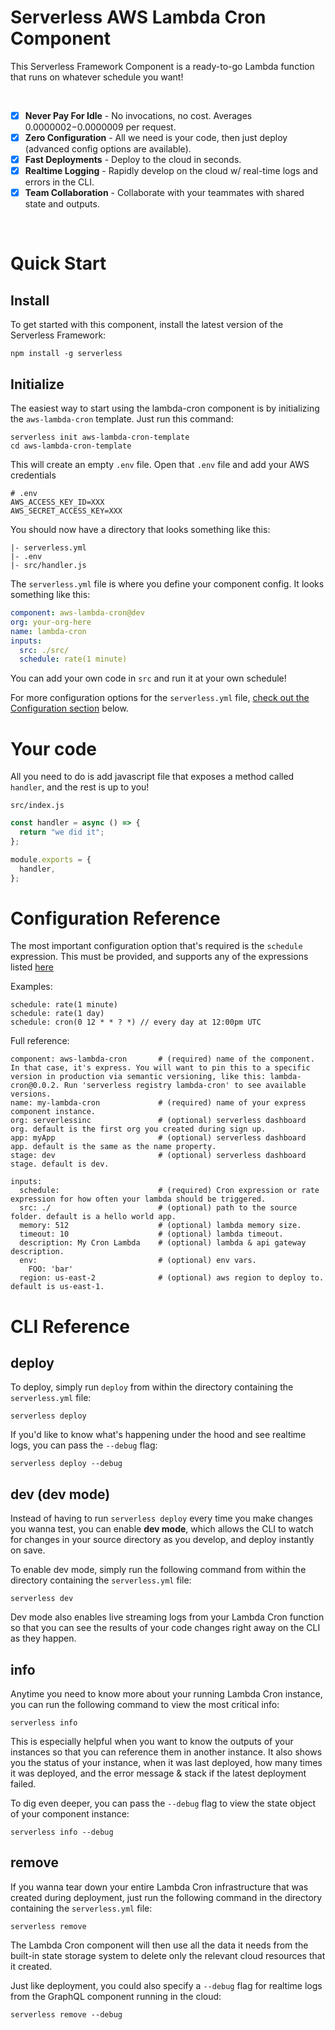 # Serverless AWS Lambda Cron Component

This Serverless Framework Component is a ready-to-go Lambda function that runs on whatever schedule you want!

<br/>

- [x] **Never Pay For Idle** - No invocations, no cost. Averages $0.0000002-$0.0000009 per request.
- [x] **Zero Configuration** - All we need is your code, then just deploy (advanced config options are available).
- [x] **Fast Deployments** - Deploy to the cloud in seconds.
- [x] **Realtime Logging** - Rapidly develop on the cloud w/ real-time logs and errors in the CLI.
- [x] **Team Collaboration** - Collaborate with your teammates with shared state and outputs.

<br/>

# Quick Start

## Install

To get started with this component, install the latest version of the Serverless Framework:

```
npm install -g serverless
```

## Initialize

The easiest way to start using the lambda-cron component is by initializing the `aws-lambda-cron` template. Just run this command:

```
serverless init aws-lambda-cron-template
cd aws-lambda-cron-template
```

This will create an empty `.env` file. Open that `.env` file and add your AWS credentials

```
# .env
AWS_ACCESS_KEY_ID=XXX
AWS_SECRET_ACCESS_KEY=XXX
```

You should now have a directory that looks something like this:

```
|- serverless.yml
|- .env
|- src/handler.js
```

The `serverless.yml` file is where you define your component config. It looks something like this:

```yml
component: aws-lambda-cron@dev
org: your-org-here
name: lambda-cron
inputs:
  src: ./src/
  schedule: rate(1 minute)
```

You can add your own code in `src` and run it at your own schedule!

For more configuration options for the `serverless.yml` file, [check out the Configuration section](#configuration-reference) below.

# Your code

All you need to do is add javascript file that exposes a method called `handler`, and the rest is up to you!

`src/index.js`

```js
const handler = async () => {
  return "we did it";
};

module.exports = {
  handler,
};
```

# Configuration Reference

The most important configuration option that's required is the `schedule` expression. This must be provided, and supports any of the expressions listed [here](https://docs.aws.amazon.com/AmazonCloudWatch/latest/events/ScheduledEvents.html#:~:text=CloudWatch%20Events%20supports%20cron%20expressions%20and%20rate%20expressions.&text=For%20example,%20with%20a%20cron,hour%20or%20once%20every%20day.)

Examples:

```
schedule: rate(1 minute)
schedule: rate(1 day)
schedule: cron(0 12 * * ? *) // every day at 12:00pm UTC
```

Full reference:

```
component: aws-lambda-cron       # (required) name of the component. In that case, it's express. You will want to pin this to a specific version in production via semantic versioning, like this: lambda-cron@0.0.2. Run 'serverless registry lambda-cron' to see available versions.
name: my-lambda-cron             # (required) name of your express component instance.
org: serverlessinc               # (optional) serverless dashboard org. default is the first org you created during sign up.
app: myApp                       # (optional) serverless dashboard app. default is the same as the name property.
stage: dev                       # (optional) serverless dashboard stage. default is dev.

inputs:
  schedule:                      # (required) Cron expression or rate expression for how often your lambda should be triggered.
  src: ./                        # (optional) path to the source folder. default is a hello world app.
  memory: 512                    # (optional) lambda memory size.
  timeout: 10                    # (optional) lambda timeout.
  description: My Cron Lambda    # (optional) lambda & api gateway description.
  env:                           # (optional) env vars.
    FOO: 'bar'
  region: us-east-2              # (optional) aws region to deploy to. default is us-east-1.
```

# CLI Reference

## deploy

To deploy, simply run `deploy` from within the directory containing the `serverless.yml` file:

```
serverless deploy
```

If you'd like to know what's happening under the hood and see realtime logs, you can pass the `--debug` flag:

```
serverless deploy --debug
```

## dev (dev mode)

Instead of having to run `serverless deploy` every time you make changes you wanna test, you can enable **dev mode**, which allows the CLI to watch for changes in your source directory as you develop, and deploy instantly on save.

To enable dev mode, simply run the following command from within the directory containing the `serverless.yml` file:

```
serverless dev
```

Dev mode also enables live streaming logs from your Lambda Cron function so that you can see the results of your code changes right away on the CLI as they happen.

## info

Anytime you need to know more about your running Lambda Cron instance, you can run the following command to view the most critical info:

```
serverless info
```

This is especially helpful when you want to know the outputs of your instances so that you can reference them in another instance. It also shows you the status of your instance, when it was last deployed, how many times it was deployed, and the error message & stack if the latest deployment failed.

To dig even deeper, you can pass the `--debug` flag to view the state object of your component instance:

```
serverless info --debug
```

## remove

If you wanna tear down your entire Lambda Cron infrastructure that was created during deployment, just run the following command in the directory containing the `serverless.yml` file:

```
serverless remove
```

The Lambda Cron component will then use all the data it needs from the built-in state storage system to delete only the relevant cloud resources that it created.

Just like deployment, you could also specify a `--debug` flag for realtime logs from the GraphQL component running in the cloud:

```
serverless remove --debug
```
